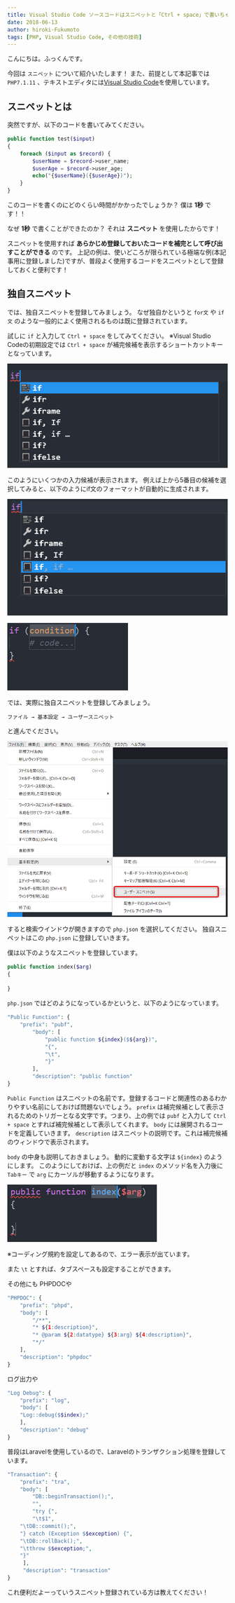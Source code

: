 ```yaml
---
title: Visual Studio Code ソースコードはスニペットと「Ctrl + space」で書いちゃいなよ
date: 2018-06-13
author: hiroki-Fukumoto
tags: [PHP, Visual Studio Code, その他の技術]
---
```


こんにちは。ふっくんです。

今回は `スニペット` について紹介いたします！
また、前提として本記事では `PHP7.1.11` 、テキストエディタには[Visual Studio Code](https://code.visualstudio.com/)を使用しています。

## スニペットとは

突然ですが、以下のコードを書いてみてください。

```php
public function test($input)
{
    foreach ($input as $record) {
        $userName = $record->user_name;
        $userAge = $record->user_age;
        echo("{$userName}({$userAge})");
    }
}
```
このコードを書くのにどのくらい時間がかかったでしょうか？
僕は **1秒** です！！

なぜ **1秒** で書くことができたのか？
それは **スニペット** を使用したからです！

スニペットを使用すれば **あらかじめ登録しておいたコードを補完として呼び出すことができる** のです。
上記の例は、使いどころが限られている極端な例(本記事用に登録しました)ですが、普段よく使用するコードをスニペットとして登録しておくと便利です！

## 独自スニペット

では、独自スニペットを登録してみましょう。
なぜ独自かというと `for文` や `if文` のような一般的によく使用されるものは既に登録されています。

試しに `if` と入力して `Ctrl + space` をしてみてください。
※Visual Studio Codeの初期設定では `Ctrl + space` が補完候補を表示するショートカットキーとなっています。

![](images/vscode-snippet-1.png)

このようにいくつかの入力候補が表示されます。
例えば上から5番目の候補を選択してみると、以下のようにif文のフォーマットが自動的に生成されます。

![](images/vscode-snippet-2.png)

![](images/vscode-snippet-3.png)

では、実際に独自スニペットを登録してみましょう。
```
ファイル → 基本設定 → ユーザースニペット
```
と進んでください。

![](images/vscode-snippet-4.png)

すると検索ウインドウが開きますので `php.json` を選択してください。
独自スニペットはこの `php.json` に登録していきます。

僕は以下のようなスニペットを登録しています。
```php
public function index($arg)
{
    
}
```

`php.json` ではどのようになっているかというと、以下のようになっています。

```php
"Public Function": {
    "prefix": "pubf",
        "body": [
            "public function ${index}($${arg})",
            "{",
            "\t",
            "}"
        ],
        "description": "public function"
}
```

`Public Function` はスニペットの名前です。登録するコードと関連性のあるわかりやすい名前にしておけば問題ないでしょう。
`prefix` は補完候補として表示されるためのトリガーとなる文字です。つまり、上の例では `pubf` と入力して `Ctrl + space` とすれば補完候補として表示してくれます。
`body` には展開されるコードを定義していきます。
`description` はスニペットの説明です。これは補完候補のウィンドウで表示されます。

`body` の中身も説明しておきましょう。
動的に変動する文字は `${index}` のようにします。
このようにしておけば、上の例だと `index` のメソッド名を入力後に `Tabキー` で `arg` にカーソルが移動するようになります。

![](images/vscode-snippet-5.png)

※コーディング規約を設定してあるので、エラー表示が出ています。

また `\t` とすれば、タブスペースも設定することができます。

その他にも PHPDOCや
```php
"PHPDOC": {
    "prefix": "phpd",
    "body": [
        "/**",
        "* ${1:description}",
        "* @param ${2:datatype} ${3:arg} ${4:description}",
        "*/"
    ],
    "description": "phpdoc"
}
```

ログ出力や
```php
"Log Debug": {
    "prefix": "log",
    "body": [
    "Log::debug($$index);"
    ],
    "description": "debug"
}
```

普段はLaravelを使用しているので、Laravelのトランザクション処理を登録しています。
```php
"Transaction": {
    "prefix": "tra",
    "body": [
        "DB::beginTransaction();",
        "",
        "try {",
        "\t$1",
	"\tDB::commit();",
	"} catch (Exception $$exception) {",
	"\tDB::rollBack();",
	"\tthrow $$exception;",
	"}"
     ],
     "description": "transaction"
}
```

これ便利だよーっていうスニペット登録されている方は教えてください！
